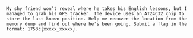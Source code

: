 ​

    My shy friend won’t reveal where he takes his English lessons, but I managed to grab his GPS tracker. The device uses an AT24C32 chip to store the last known position. Help me recover the location from the memory dump and find out where he's been going. Submit a flag in the format: 1753c{xxxxx_xxxxx}.

